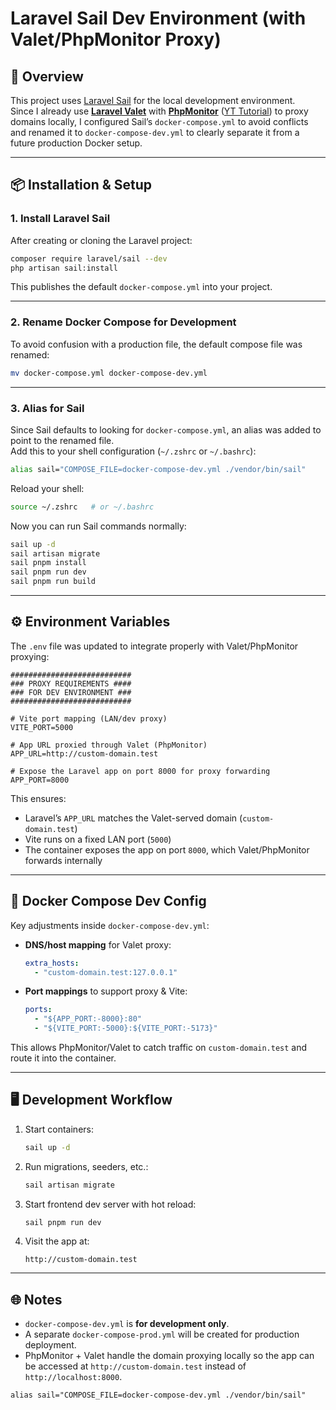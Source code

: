 # Laravel Sail Dev Environment (with Valet/PhpMonitor Proxy)

## 🚀 Overview

This project uses [Laravel Sail](https://laravel.com/docs/sail) for the local development environment.  
Since I already use [**Laravel Valet**](https://laravel.com/docs/valet) with [**PhpMonitor**](https://phpmon.app) ([YT Tutorial](https://youtu.be/fO3hVhkvm3w?si=t0-63IJ3cUwGr6_u)) to proxy domains locally, I configured Sail’s `docker-compose.yml` to avoid conflicts and renamed it to `docker-compose-dev.yml` to clearly separate it from a future production Docker setup.

---

## 📦 Installation & Setup

### 1. Install Laravel Sail

After creating or cloning the Laravel project:

```bash
composer require laravel/sail --dev
php artisan sail:install
```

This publishes the default `docker-compose.yml` into your project.

---

### 2. Rename Docker Compose for Development

To avoid confusion with a production file, the default compose file was renamed:

```bash
mv docker-compose.yml docker-compose-dev.yml
```

---

### 3. Alias for Sail

Since Sail defaults to looking for `docker-compose.yml`, an alias was added to point to the renamed file.  
Add this to your shell configuration (`~/.zshrc` or `~/.bashrc`):

```bash
alias sail="COMPOSE_FILE=docker-compose-dev.yml ./vendor/bin/sail"
```

Reload your shell:

```bash
source ~/.zshrc   # or ~/.bashrc
```

Now you can run Sail commands normally:

```bash
sail up -d
sail artisan migrate
sail pnpm install
sail pnpm run dev
sail pnpm run build
```

---

## ⚙️ Environment Variables

The `.env` file was updated to integrate properly with Valet/PhpMonitor proxying:

```dotenv
###########################
### PROXY REQUIREMENTS ####
### FOR DEV ENVIRONMENT ###
###########################

# Vite port mapping (LAN/dev proxy)
VITE_PORT=5000

# App URL proxied through Valet (PhpMonitor)
APP_URL=http://custom-domain.test

# Expose the Laravel app on port 8000 for proxy forwarding
APP_PORT=8000
```

This ensures:

- Laravel’s `APP_URL` matches the Valet-served domain (`custom-domain.test`)
- Vite runs on a fixed LAN port (`5000`)
- The container exposes the app on port `8000`, which Valet/PhpMonitor forwards internally

---

## 🐳 Docker Compose Dev Config

Key adjustments inside `docker-compose-dev.yml`:

- **DNS/host mapping** for Valet proxy:
  ```yaml
  extra_hosts:
    - "custom-domain.test:127.0.0.1"
  ```
- **Port mappings** to support proxy & Vite:
  ```yaml
  ports:
    - "${APP_PORT:-8000}:80"
    - "${VITE_PORT:-5000}:${VITE_PORT:-5173}"
  ```

This allows PhpMonitor/Valet to catch traffic on `custom-domain.test` and route it into the container.

---

## 🖥️ Development Workflow

1. Start containers:

   ```bash
   sail up -d
   ```

2. Run migrations, seeders, etc.:

   ```bash
   sail artisan migrate
   ```

3. Start frontend dev server with hot reload:

   ```bash
   sail pnpm run dev
   ```

4. Visit the app at:
   ```
   http://custom-domain.test
   ```

---

## 🌐 Notes

- `docker-compose-dev.yml` is **for development only**.
- A separate `docker-compose-prod.yml` will be created for production deployment.
- PhpMonitor + Valet handle the domain proxying locally so the app can be accessed at `http://custom-domain.test` instead of `http://localhost:8000`.

```shell
alias sail="COMPOSE_FILE=docker-compose-dev.yml ./vendor/bin/sail"
```
